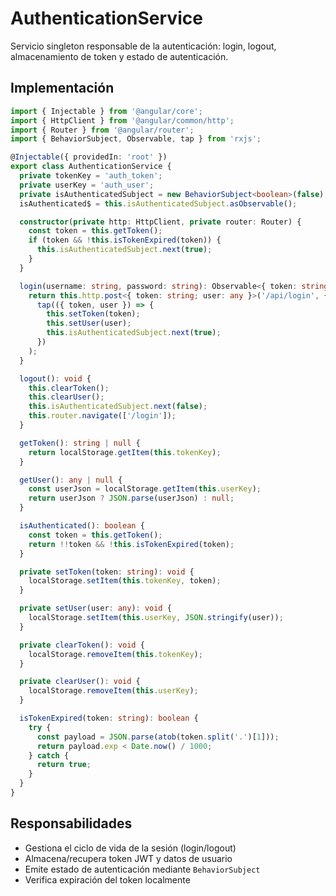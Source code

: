 # AuthenticationService
Servicio singleton responsable de la autenticación: login, logout, almacenamiento de token y estado de autenticación.

## Implementación
```typescript
import { Injectable } from '@angular/core';
import { HttpClient } from '@angular/common/http';
import { Router } from '@angular/router';
import { BehaviorSubject, Observable, tap } from 'rxjs';

@Injectable({ providedIn: 'root' })
export class AuthenticationService {
  private tokenKey = 'auth_token';
  private userKey = 'auth_user';
  private isAuthenticatedSubject = new BehaviorSubject<boolean>(false);
  isAuthenticated$ = this.isAuthenticatedSubject.asObservable();

  constructor(private http: HttpClient, private router: Router) {
    const token = this.getToken();
    if (token && !this.isTokenExpired(token)) {
      this.isAuthenticatedSubject.next(true);
    }
  }

  login(username: string, password: string): Observable<{ token: string; user: any }> {
    return this.http.post<{ token: string; user: any }>('/api/login', { username, password }).pipe(
      tap(({ token, user }) => {
        this.setToken(token);
        this.setUser(user);
        this.isAuthenticatedSubject.next(true);
      })
    );
  }

  logout(): void {
    this.clearToken();
    this.clearUser();
    this.isAuthenticatedSubject.next(false);
    this.router.navigate(['/login']);
  }

  getToken(): string | null {
    return localStorage.getItem(this.tokenKey);
  }

  getUser(): any | null {
    const userJson = localStorage.getItem(this.userKey);
    return userJson ? JSON.parse(userJson) : null;
  }

  isAuthenticated(): boolean {
    const token = this.getToken();
    return !!token && !this.isTokenExpired(token);
  }

  private setToken(token: string): void {
    localStorage.setItem(this.tokenKey, token);
  }

  private setUser(user: any): void {
    localStorage.setItem(this.userKey, JSON.stringify(user));
  }

  private clearToken(): void {
    localStorage.removeItem(this.tokenKey);
  }

  private clearUser(): void {
    localStorage.removeItem(this.userKey);
  }

  isTokenExpired(token: string): boolean {
    try {
      const payload = JSON.parse(atob(token.split('.')[1]));
      return payload.exp < Date.now() / 1000;
    } catch {
      return true;
    }
  }
}
```

## Responsabilidades
- Gestiona el ciclo de vida de la sesión (login/logout)
- Almacena/recupera token JWT y datos de usuario
- Emite estado de autenticación mediante `BehaviorSubject`
- Verifica expiración del token localmente
